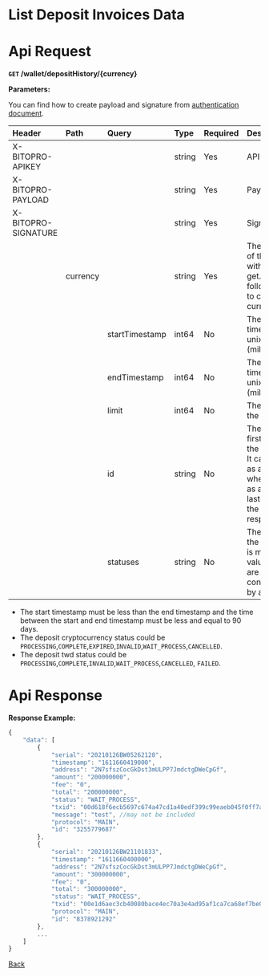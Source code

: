 # List Deposit Invoices Data

# Api Request
**`GET` /wallet/depositHistory/{currency}**

**Parameters:**

You can find how to create payload and signature from [authentication document](../../../README.md#api-security-protocol).

| Header              | Path     | Query          | Type   | Required | Description                                                                                                                              | Default                        | Range          | Example                |
| :------------------ | :------- | :------------- | :----- | :------- | :--------------------------------------------------------------------------------------------------------------------------------------- | :----------------------------- | :------------- | :--------------------- |
| X-BITOPRO-APIKEY    |          |                | string | Yes      | API Key                                                                                                           |                                |                |                        |
| X-BITOPRO-PAYLOAD   |          |                | string | Yes      | Payload                                                                                                           |                                |                |                        |
| X-BITOPRO-SIGNATURE |          |                | string | Yes      | Signature                                                                                                       |                                |                |                        |
|                     | currency |                | string | Yes      | The currency of the withdraw to get. Please follow the [link](https://www.bitopro.com/fees) to check the currency list.                  |                                |                | twd                    |
|                     |          | startTimestamp | int64  | No       | The start timestamp in unix timestap (miliesceond).                                                                                      | 90 days from the end timestamp |                | 1592203563000          |
|                     |          | endTimestamp   | int64  | No       | The end timestamp in unix timestap (miliesceond).                                                                                        | present timestamp              |                | 1592203563000          |
|                     |          | limit          | int64  | No       | The limit for the response.                                                                                                              | 20                             | min:1, max:100 | 30                     |
|                     |          | id             | string | No       | The id of the first data in the response. It can serve as an offset when it's sent as an id of the last data from the previous response. |                                |                | 3255779687             |
|                     |          | statuses       | string | No       | The status of the deposit. It is multiple values that are concatenated by a comma.                                                       |                                |                | CANCELLED,WAIT_PROCESS |

- The start timestamp must be less than the end timestamp and the time between the start and end timestamp must be less and equal to 90 days.
- The deposit cryptocurrency status could be `PROCESSING`,`COMPLETE`,`EXPIRED`,`INVALID`,`WAIT_PROCESS`,`CANCELLED`.
- The deposit twd status could be `PROCESSING`,`COMPLETE`,`INVALID`,`WAIT_PROCESS`,`CANCELLED`, `FAILED`.

# Api Response

**Response Example:**

```javascript
{
    "data": [
        {
            "serial": "20210126BW05262128",
            "timestamp": "1611660419000",
            "address": "2N7sfszCocGkDst3mULPP7JmdctgDWeCpGf",
            "amount": "200000000",
            "fee": "0",
            "total": "200000000",
            "status": "WAIT_PROCESS",
            "txid": "00d618f6ecb5697c674a47cd1a40edf399c99eaeb045f0ff7ab3ee2be6f5",
            "message": "test", //may not be included 
            "protocol": "MAIN",
            "id": "3255779687"
        },
        {
            "serial": "20210126BW21101833",
            "timestamp": "1611660400000",
            "address": "2N7sfszCocGkDst3mULPP7JmdctgDWeCpGf",
            "amount": "300000000",
            "fee": "0",
            "total": "300000000",
            "status": "WAIT_PROCESS",
            "txid": "00e1d6aec3cb40080bace4ec70a3e4ad95af1ca7ca68ef7be02a3f59fcf9",
            "protocol": "MAIN",
            "id": "8378921292"
        },
        ...
    ]
}
```
[Back](../summary.md)
